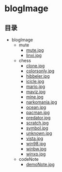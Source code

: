 # blogImage

## 目录

* blogImage
  * mute
    * [mute.jpg](https://mute23-code.github.io/blogImage/mute/mute.jpg)
    * [linxi.jpg](https://mute23-code.github.io/blogImage/mute/linxi.jpg)
  * chess
    * [clone.jpg](https://mute23-code.github.io/blogImage/chess/clone.jpg)
    * [colorsonly.jpg](https://mute23-code.github.io/blogImage/chess/colorsonly.jpg)
    * [hibbeler.jpg](https://mute23-code.github.io/blogImage/chess/hibbeler.jpg)
    * [icicle.jpg](https://mute23-code.github.io/blogImage/chess/icicle.jpg)
    * [mario.jpg](https://mute23-code.github.io/blogImage/chess/mario.jpg)
    * [maviz.jpg](https://mute23-code.github.io/blogImage/chess/maviz.jpg)
    * [mine.jpg](https://mute23-code.github.io/blogImage/chess/mine.jpg)
    * [narkomania.jpg](https://mute23-code.github.io/blogImage/chess/narkomania.jpg)
    * [ocean.jpg](https://mute23-code.github.io/blogImage/chess/ocean.jpg)
    * [pacman.jpg](https://mute23-code.github.io/blogImage/chess/pacman.jpg)
    * [predator.jpg](https://mute23-code.github.io/blogImage/chess/predator.jpg)
    * [scratch.jpg](https://mute23-code.github.io/blogImage/chess/scratch.jpg)
    * [symbol.jpg](https://mute23-code.github.io/blogImage/chess/symbol.jpg)
    * [unknown.jpg](https://mute23-code.github.io/blogImage/chess/unknown.jpg)
    * [vista.jpg](https://mute23-code.github.io/blogImage/chess/vista.jpg)
    * [win98.jpg](https://mute23-code.github.io/blogImage/chess/win98.jpg)
    * [winbw.jpg](https://mute23-code.github.io/blogImage/chess/winbw.jpg)
    * [winxp.jpg](https://mute23-code.github.io/blogImage/chess/winxp.jpg)
  * codeNote
    * [demoNote.jpg](https://mute23-code.github.io/blogImage/codeNote/demoNote.jpg)
   
